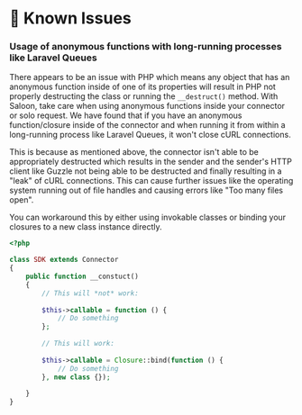 # 🐞 Known Issues

### Usage of anonymous functions with long-running processes like Laravel Queues

There appears to be an issue with PHP which means any object that has an anonymous function inside of one of its properties will result in PHP not properly destructing the class or running the `__destruct()` method. With Saloon, take care when using anonymous functions inside your connector or solo request. We have found that if you have an anonymous function/closure inside of the connector and when running it from within a long-running process like Laravel Queues, it won't close cURL connections.

This is because as mentioned above, the connector isn't able to be appropriately destructed which results in the sender and the sender's HTTP client like Guzzle not being able to be destructed and finally resulting in a "leak" of cURL connections. This can cause further issues like the operating system running out of file handles and causing errors like "Too many files open".&#x20;

You can workaround this by either using invokable classes or binding your closures to a new class instance directly.

```php
<?php

class SDK extends Connector
{
    public function __constuct()
    {
        // This will *not* work:
    
        $this->callable = function () {
            // Do something
        };
        
        // This will work: 
        
        $this->callable = Closure::bind(function () {
            // Do something
        }, new class {});
    
    }
}
```
